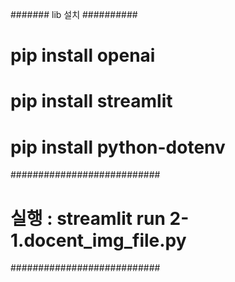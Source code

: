 ####### lib 설치 ##########
# pip install openai
# pip install streamlit
# pip install python-dotenv
###########################
# 실행 : streamlit run 2-1.docent_img_file.py
###########################